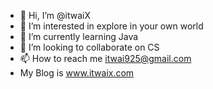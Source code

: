 - 👋 Hi, I’m @itwaiX
- 👀 I’m interested in explore in your own world
- 🌱 I’m currently learning Java
- 💞️ I’m looking to collaborate on CS
- 📫 How to reach me itwai925@gmail.com
- My Blog is www.itwaix.com

<!---
itwaiX/itwaiX is a ✨ special ✨ repository because its `README.md` (this file) appears on your GitHub profile.
You can click the Preview link to take a look at your changes.
--->
